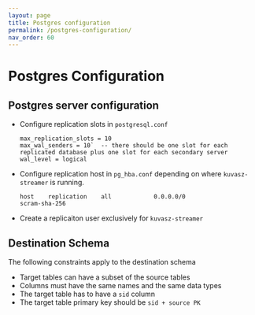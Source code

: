 ```yaml
---
layout: page
title: Postgres configuration
permalink: /postgres-configuration/
nav_order: 60
---
```

# Postgres Configuration

## Postgres server configuration

- Configure replication slots in `postgresql.conf`

  ```
  max_replication_slots = 10
  max_wal_senders = 10`  -- there should be one slot for each replicated database plus one slot for each secondary server
  wal_level = logical
  ```

- Configure replication host in `pg_hba.conf` depending on where `kuvasz-streamer` is running.

  ```
  host    replication    all            0.0.0.0/0               scram-sha-256
  ```

- Create a replicaiton user exclusively for `kuvasz-streamer`

## Destination Schema

The following constraints apply to the destination schema

- Target tables can have a subset of the source tables
- Columns must have the same names and the same data types
- The target table has to have a `sid` column
- The target table primary key should be `sid + source PK`

